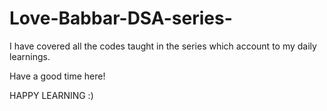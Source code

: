 # Love-Babbar-DSA-series-

I have covered all the codes taught in the series which account to my daily learnings. 

Have a good time here! 

HAPPY LEARNING :)

